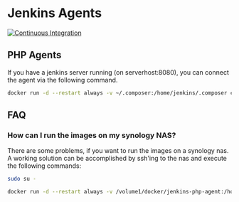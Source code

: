 Jenkins Agents
==============

[![Continuous Integration](https://github.com/core23/jenkins-docker-agents/workflows/Continuous%20Integration/badge.svg)](https://github.com/core23/jenkins-docker-agents/actions)

PHP Agents
----------

If you have a jenkins server running (on serverhost:8080), you can connect the agent via the following command.

```bash
docker run -d --restart always -v ~/.composer:/home/jenkins/.composer core23/jenkins-php-agent:7.3 -url http://serverhost:8080 SECRET AGENT_NAME
```

FAQ
---

### How can I run the images on my synology NAS?

There are some problems, if you want to run the images on a synology nas.
A working solution can be accomplished by ssh'ing to the nas and execute the following commands:

```bash
sudo su -

docker run -d --restart always -v /volume1/docker/jenkins-php-agent:/home/jenkins/.composer --name jenkins-php-agent core23/jenkins-php-agent -url http://serverhost:8080 SECRET AGENT_NAME
```
